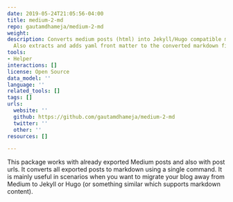 ```yaml
---
date: 2019-05-24T21:05:56-04:00
title: medium-2-md
repo: gautamdhameja/medium-2-md
weight: 
description: Converts medium posts (html) into Jekyll/Hugo compatible markdown files.
  Also extracts and adds yaml front matter to the converted markdown files.
tools:
- Helper
interactions: []
license: Open Source
data_model: ''
language: ''
related_tools: []
tags: []
urls:
  website: ''
  github: https://github.com/gautamdhameja/medium-2-md
  twitter: ''
  other: ''
resources: []

---
```

This package works with already exported Medium posts and also with post urls. It converts all exported posts to markdown using a single command. It is mainly useful in scenarios when you want to migrate your blog away from Medium to Jekyll or Hugo (or something similar which supports markdown content).